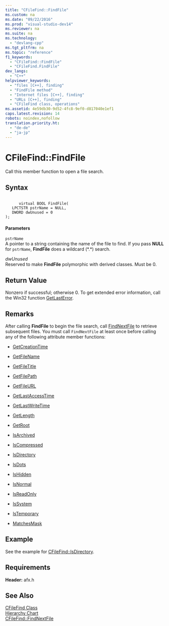 ```yaml
---
title: "CFileFind::FindFile"
ms.custom: na
ms.date: "09/22/2016"
ms.prod: "visual-studio-dev14"
ms.reviewer: na
ms.suite: na
ms.technology: 
  - "devlang-cpp"
ms.tgt_pltfrm: na
ms.topic: "reference"
f1_keywords: 
  - "CFileFind::FindFile"
  - "CFileFind.FindFile"
dev_langs: 
  - "C++"
helpviewer_keywords: 
  - "files [C++], finding"
  - "FindFile method"
  - "Internet files [C++], finding"
  - "URLs [C++], finding"
  - "CFileFind class, operations"
ms.assetid: 4e59db30-9d52-4fc8-9ef0-d817040e1ef1
caps.latest.revision: 14
robots: noindex,nofollow
translation.priority.ht: 
  - "de-de"
  - "ja-jp"
---
```

# CFileFind::FindFile
Call this member function to open a file search.  
  
## Syntax  
  
```  
  
      virtual BOOL FindFile(  
   LPCTSTR pstrName = NULL,  
   DWORD dwUnused = 0   
);  
```  
  
#### Parameters  
 `pstrName`  
 A pointer to a string containing the name of the file to find. If you pass **NULL** for `pstrName`, **FindFile** does a wildcard (*.\*) search.  
  
 *dwUnused*  
 Reserved to make **FindFile** polymorphic with derived classes. Must be 0.  
  
## Return Value  
 Nonzero if successful; otherwise 0. To get extended error information, call the Win32 function [GetLastError](http://msdn.microsoft.com/library/windows/desktop/ms679360).  
  
## Remarks  
 After calling **FindFile** to begin the file search, call [FindNextFile](../vs140/cfilefind--findnextfile.md) to retrieve subsequent files. You must call `FindNextFile` at least once before calling any of the following attribute member functions:  
  
-   [GetCreationTime](../vs140/cfilefind--getcreationtime.md)  
  
-   [GetFileName](../vs140/cfilefind--getfilename.md)  
  
-   [GetFileTitle](../vs140/cfilefind--getfiletitle.md)  
  
-   [GetFilePath](../vs140/cfilefind--getfilepath.md)  
  
-   [GetFileURL](../vs140/cfilefind--getfileurl.md)  
  
-   [GetLastAccessTime](../vs140/cfilefind--getlastaccesstime.md)  
  
-   [GetLastWriteTime](../vs140/cfilefind--getlastwritetime.md)  
  
-   [GetLength](../vs140/cfilefind--getlength.md)  
  
-   [GetRoot](../vs140/cfilefind--getroot.md)  
  
-   [IsArchived](../vs140/cfilefind--isarchived.md)  
  
-   [IsCompressed](../vs140/cfilefind--iscompressed.md)  
  
-   [IsDirectory](../vs140/cfilefind--isdirectory.md)  
  
-   [IsDots](../vs140/cfilefind--isdots.md)  
  
-   [IsHidden](../vs140/cfilefind--ishidden.md)  
  
-   [IsNormal](../vs140/cfilefind--isnormal.md)  
  
-   [IsReadOnly](../vs140/cfilefind--isreadonly.md)  
  
-   [IsSystem](../vs140/cfilefind--issystem.md)  
  
-   [IsTemporary](../vs140/cfilefind--istemporary.md)  
  
-   [MatchesMask](../vs140/cfilefind--matchesmask.md)  
  
## Example  
 See the example for [CFileFind::IsDirectory](../vs140/cfilefind--isdirectory.md).  
  
## Requirements  
 **Header:** afx.h  
  
## See Also  
 [CFileFind Class](../vs140/cfilefind-class.md)   
 [Hierarchy Chart](../vs140/hierarchy-chart.md)   
 [CFileFind::FindNextFile](../vs140/cfilefind--findnextfile.md)